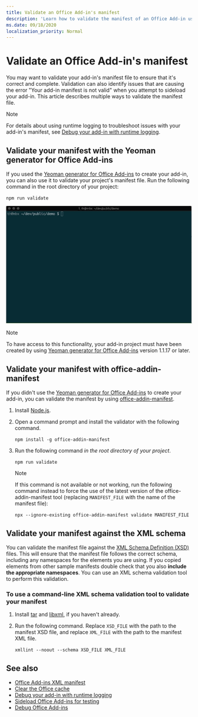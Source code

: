 ```yaml
---
title: Validate an Office Add-in's manifest
description: 'Learn how to validate the manifest of an Office Add-in using the XML schema and other tools.'
ms.date: 09/18/2020
localization_priority: Normal
---
```


# Validate an Office Add-in's manifest

You may want to validate your add-in's manifest file to ensure that it's correct and complete. Validation can also identify issues that are causing the error "Your add-in manifest is not valid" when you attempt to sideload your add-in. This article describes multiple ways to validate the manifest file.

> [!NOTE]
> For details about using runtime logging to troubleshoot issues with your add-in's manifest, see [Debug your add-in with runtime logging](runtime-logging.md).

## Validate your manifest with the Yeoman generator for Office Add-ins

If you used the [Yeoman generator for Office Add-ins](https://www.npmjs.com/package/generator-office) to create your add-in, you can also use it to validate your project's manifest file. Run the following command in the root directory of your project:

```command&nbsp;line
npm run validate
```

![Animated gif that shows the Yo Office validator being run at the command line and generating results that show Validation Passed.](../images/yo-office-validator.gif)

> [!NOTE]
> To have access to this functionality, your add-in project must have been created by using [Yeoman generator for Office Add-ins](https://www.npmjs.com/package/generator-office) version 1.1.17 or later.

## Validate your manifest with office-addin-manifest

If you didn't use the [Yeoman generator for Office Add-ins](https://www.npmjs.com/package/generator-office) to create your add-in, you can validate the manifest by using [office-addin-manifest](https://www.npmjs.com/package/office-addin-manifest).

1. Install [Node.js](https://nodejs.org/download/).

2. Open a command prompt and install the validator with the following command.

    ```command&nbsp;line
    npm install -g office-addin-manifest
    ```

3. Run the following command *in the root directory of your project*.

    ```command&nbsp;line
    npm run validate
    ```

    > [!NOTE]
    > If this command is not available or not working, run the following command instead to force the use of the latest version of the office-addin-manifest tool (replacing `MANIFEST_FILE` with the name of the manifest file):
    >
    > ```command&nbsp;line
    > npx --ignore-existing office-addin-manifest validate MANIFEST_FILE
    > ```

## Validate your manifest against the XML schema

You can validate the manifest file against the [XML Schema Definition (XSD)](/openspecs/office_file_formats/ms-owemxml/c6a06390-34b8-4b42-82eb-b28be12494a8) files. This will ensure that the manifest file follows the correct schema, including any namespaces for the elements you are using. If you copied elements from other sample manifests double check that you also **include the appropriate namespaces**. You can use an XML schema validation tool to perform this validation.

### To use a command-line XML schema validation tool to validate your manifest

1. Install [tar](https://www.gnu.org/software/tar/) and [libxml](http://xmlsoft.org/FAQ.html), if you haven't already.

2. Run the following command. Replace `XSD_FILE` with the path to the manifest XSD file, and replace `XML_FILE` with the path to the manifest XML file.
    
    ```command&nbsp;line
    xmllint --noout --schema XSD_FILE XML_FILE
    ```

## See also

- [Office Add-ins XML manifest](../develop/add-in-manifests.md)
- [Clear the Office cache](clear-cache.md)
- [Debug your add-in with runtime logging](runtime-logging.md)
- [Sideload Office Add-ins for testing](sideload-office-add-ins-for-testing.md)
- [Debug Office Add-ins](debug-add-ins-using-f12-developer-tools-on-windows-10.md)
